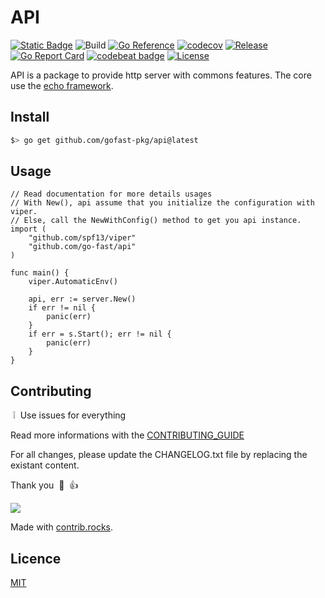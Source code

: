 # API

[![Static Badge](https://img.shields.io/badge/project%20use%20codesystem-green?link=https%3A%2F%2Fgithub.com%2Fgofast-pkg%2Fcodesystem)](https://github.com/gofast-pkg/codesystem)
![Build](https://github.com/gofast-pkg/api/actions/workflows/ci.yml/badge.svg)
[![Go Reference](https://pkg.go.dev/badge/github.com/gofast-pkg/api.svg)](https://pkg.go.dev/github.com/gofast-pkg/api)
[![codecov](https://codecov.io/gh/gofast-pkg/api/branch/main/graph/badge.svg?token=7TCE3QB21E)](https://codecov.io/gh/gofast-pkg/api)
[![Release](https://img.shields.io/github/release/gofast-pkg/api?style=flat-square)](https://github.com/gofast-pkg/api/releases)
[![Go Report Card](https://goreportcard.com/badge/github.com/gofast-pkg/api)](https://goreportcard.com/report/github.com/gofast-pkg/api)
[![codebeat badge](https://codebeat.co/badges/2d3d16b7-86b5-45c2-93e3-1fe94d6edbf8)](https://codebeat.co/projects/github-com-gofast-pkg-api-main)
[![License](http://img.shields.io/badge/license-mit-blue.svg?style=flat-square)](https://raw.githubusercontent.com/gofast-pkg/api/blob/main/LICENSE)

API is a package to provide http server with commons features. The core use the [echo framework](https://echo.labstack.com/).

## Install

``` bash
$> go get github.com/gofast-pkg/api@latest
```

## Usage

``` Golang
// Read documentation for more details usages
// With New(), api assume that you initialize the configuration with viper.
// Else, call the NewWithConfig() method to get you api instance.
import (
    "github.com/spf13/viper"
    "github.com/go-fast/api"
)

func main() {
    viper.AutomaticEnv()

    api, err := server.New()
    if err != nil {
        panic(err)
    }
    if err = s.Start(); err != nil {
        panic(err)
    }
}
```

## Contributing

&nbsp;:grey_exclamation:&nbsp; Use issues for everything

Read more informations with the [CONTRIBUTING_GUIDE](./.github/CONTRIBUTING.md)

For all changes, please update the CHANGELOG.txt file by replacing the existant content.

Thank you &nbsp;:pray:&nbsp;&nbsp;:+1:&nbsp;

<a href="https://github.com/gofast-pkg/api/graphs/contributors">
  <img src="https://contrib.rocks/image?repo=gofast-pkg/api" />
</a>

Made with [contrib.rocks](https://contrib.rocks).

## Licence

[MIT](https://github.com/gofast-pkg/api/blob/main/LICENSE)
